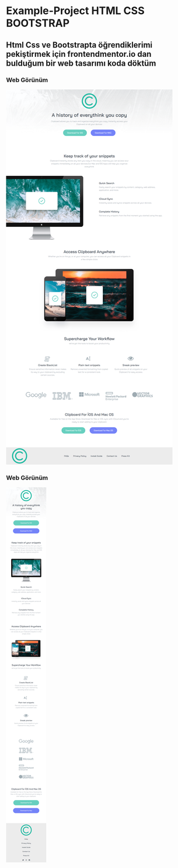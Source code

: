 ﻿# Example-Project HTML CSS BOOTSTRAP


## Html Css ve Bootstrapta öğrendiklerimi pekiştirmek için frontendmentor.io dan bulduğum bir web tasarımı koda döktüm


### Web Görünüm
![](design/screencapture-127-0-0-1-5500-examplePageForPortfolio-index-html-2022-09-06-19_43_52.png)

### Web Görünüm
![](design/screencapture-127-0-0-1-5500-examplePageForPortfolio-index-html-2022-09-07-14_59_46.png)